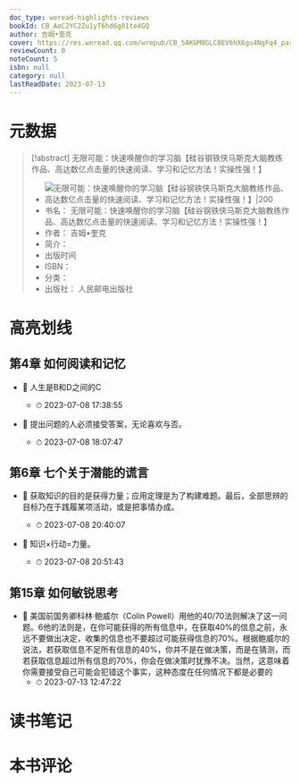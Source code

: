 ```yaml
---
doc_type: weread-highlights-reviews
bookId: CB_AoC2YC2Zu1yT6hd6g01te4GQ
author: 吉姆•奎克
cover: https://res.weread.qq.com/wrepub/CB_5AKGM0GLC8EV6hX6gu4NgFq4_parsecover
reviewCount: 0
noteCount: 5
isbn: null
category: null
lastReadDate: 2023-07-13
---
```

# 元数据
> [!abstract] 无限可能：快速唤醒你的学习脑【硅谷钢铁侠马斯克大脑教练作品、高达数亿点击量的快速阅读、学习和记忆方法！实操性强！】
> - ![ 无限可能：快速唤醒你的学习脑【硅谷钢铁侠马斯克大脑教练作品、高达数亿点击量的快速阅读、学习和记忆方法！实操性强！】|200](https://res.weread.qq.com/wrepub/CB_5AKGM0GLC8EV6hX6gu4NgFq4_parsecover)
> - 书名： 无限可能：快速唤醒你的学习脑【硅谷钢铁侠马斯克大脑教练作品、高达数亿点击量的快速阅读、学习和记忆方法！实操性强！】
> - 作者： 吉姆•奎克
> - 简介： 
> - 出版时间 
> - ISBN： 
> - 分类： 
> - 出版社： 人民邮电出版社

# 高亮划线

## 第4章 如何阅读和记忆


- 📌 人生是B和D之间的C 
    - ⏱ 2023-07-08 17:38:55 

- 📌 提出问题的人必须接受答案，无论喜欢与否。 
    - ⏱ 2023-07-08 18:07:47 
## 第6章 七个关于潜能的谎言


- 📌 获取知识的目的是获得力量；应用定理是为了构建难题。最后，全部思辨的目标乃在于践履某项活动，或是把事情办成。 
    - ⏱ 2023-07-08 20:40:07 

- 📌 知识×行动=力量。 
    - ⏱ 2023-07-08 20:51:43 
## 第15章 如何敏锐思考


- 📌 美国前国务卿科林·鲍威尔（Colin Powell）用他的40/70法则解决了这一问题。6他的法则是，在你可能获得的所有信息中，在获取40%的信息之前，永远不要做出决定，收集的信息也不要超过可能获得信息的70%。根据鲍威尔的说法，若获取信息不足所有信息的40%，你并不是在做决策，而是在猜测，而若获取信息超过所有信息的70%，你会在做决策时犹豫不决。当然，这意味着你需要接受自己可能会犯错这个事实，这种态度在任何情况下都是必要的 
    - ⏱ 2023-07-13 12:47:22 
# 读书笔记

# 本书评论
